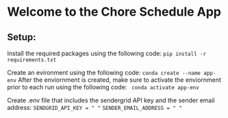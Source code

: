 # Welcome to the Chore Schedule App

## Setup:

Install the required packages using the following code:
``` pip install -r requirements.txt ```

Create an evironment using the following code:
``` conda create --name app-env ```
After the enviornment is created, make sure to activate the enviornment prior to each run using the following code:
``` conda activate app-env```

Create .env file that includes the sendergrid API key and the sender email address:
``` SENDGRID_API_KEY = " " ```
``` SENDER_EMAIL_ADDRESS = " " ```



